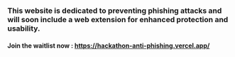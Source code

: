 ### This website is dedicated to preventing phishing attacks and will soon include a web extension for enhanced protection and usability.

#### Join the waitlist now : https://hackathon-anti-phishing.vercel.app/